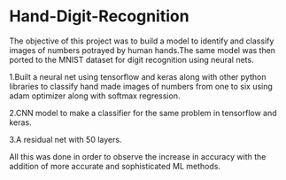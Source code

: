 # Hand-Digit-Recognition
The objective of this project was to build a model to identify and classify images of numbers potrayed by human hands.The same model was then ported to the MNIST dataset for digit recognition using neural nets.

1.Built a neural net using tensorflow and keras along with other python libraries to classify hand made images of numbers from one to six using adam optimizer along with softmax regression.

2.CNN model to make a classifier for the same problem in tensorflow and keras.

3.A residual net with 50 layers.

 All this was done in order to observe the increase in accuracy with the addition of more accurate and sophisticated ML methods.
